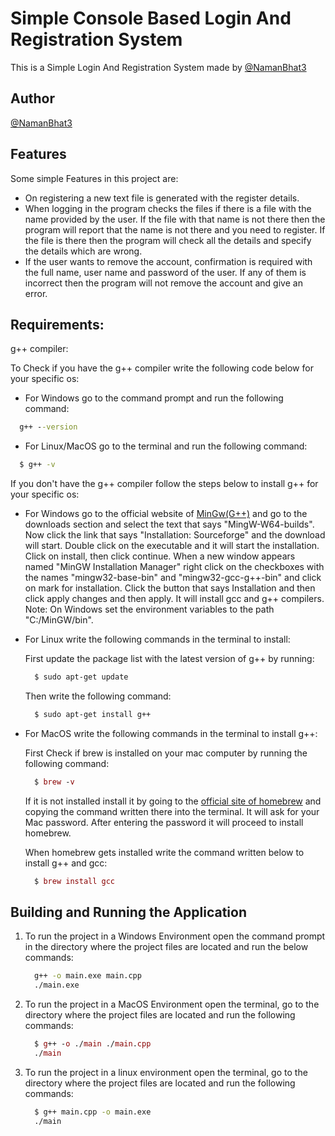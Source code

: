 
# Simple Console Based Login And Registration System

This is a Simple Login And Registration System made by [@NamanBhat3](https://github.com/NamanBhat3)

## Author

[@NamanBhat3](https://github.com/NamanBhat3)

  
## Features

Some simple Features in this project are:

- On registering a new text file is generated with the register details.
- When logging in the program checks the files if there is a file with the name provided by the user. If the file with that name is not there then the program will report that the name is not there and you need to register. If the file is there then the program will check all the details and specify the details which are wrong.
- If the user wants to remove the account, confirmation is required with the full name, user name and password of the user. If any of them is incorrect then the program will not remove the account and give an error.

  
## Requirements:

  g++ compiler:

  To Check if you have the g++ compiler write the following code below for your specific os:

  - For Windows go to the command prompt and run the following command:

  ```cmd
    g++ --version
  ```
  - For Linux/MacOS go to the terminal and run the following command:

  ```bash
    $ g++ -v
  ```
  
  If you don't have the g++ compiler follow the steps below to install g++ for your specific os:

   - For Windows go to the official website of [MinGw(G++)](http://mingw-w64.org/) and go to the downloads section and select the text that says "MingW-W64-builds". Now click the link that says "Installation: Sourceforge" and the download will start. Double click on the executable and it will start the installation. Click on install, then click continue. When a new window appears named "MinGW Installation Manager" right click on the checkboxes with the names "mingw32-base-bin" and "mingw32-gcc-g++-bin" and click on mark for installation. Click the button that says Installation and then click apply changes and then apply. It will install gcc and g++ compilers.
     Note: On Windows set the environment variables to the path "C:/MinGW/bin".

   - For Linux write the following commands in the terminal to install:

     First update the package list with the latest version of g++ by running:

     ```bash
       $ sudo apt-get update
     ```
     Then write the following command:

     ```bash
       $ sudo apt-get install g++
     ```
   - For MacOS write the following commands in the terminal to install g++:

     First Check if brew is installed on your mac computer by running the following command:

     ```mac
       $ brew -v
     ```
     If it is not installed install it by going to the [official site of homebrew]("https://brew.sh/") and copying the command written there into the terminal. It will ask for your Mac password. After entering the password it will proceed to install homebrew.

     When homebrew gets installed write the command written below to install g++ and gcc:

     ```mac
       $ brew install gcc
     ```
## Building and Running the Application

1. To run the project in a Windows Environment open the command prompt in the directory where the project files are located and run the below commands:

   ```cmd
     g++ -o main.exe main.cpp
     ./main.exe
   ```

2. To run the project in a MacOS Environment open the terminal, go to the directory where the project files are located and run the following commands:

   ```mac
     $ g++ -o ./main ./main.cpp
     ./main
   ```

3. To run the project in a linux environment open the terminal, go to the directory where the project files are located and run the following commands:
   ```bash
     $ g++ main.cpp -o main.exe
     ./main
   ```